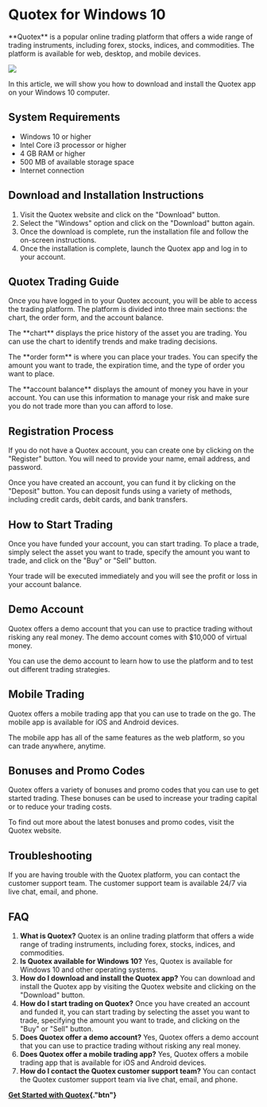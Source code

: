 # Quotex for Windows 10

\*\*Quotex\*\* is a popular online trading platform that offers a wide
range of trading instruments, including forex, stocks, indices, and
commodities. The platform is available for web, desktop, and mobile
devices.

[![](https://static.quotex.io/files/10_en/300_250.jpg)](https://traff.sbs/brokerqxlid)

In this article, we will show you how to download and install the Quotex
app on your Windows 10 computer.

## System Requirements

-   Windows 10 or higher
-   Intel Core i3 processor or higher
-   4 GB RAM or higher
-   500 MB of available storage space
-   Internet connection

## Download and Installation Instructions

1.  Visit the Quotex website and click on the "Download" button.
2.  Select the "Windows" option and click on the "Download"
    button again.
3.  Once the download is complete, run the installation file and follow
    the on-screen instructions.
4.  Once the installation is complete, launch the Quotex app and log in
    to your account.

## Quotex Trading Guide

Once you have logged in to your Quotex account, you will be able to
access the trading platform. The platform is divided into three main
sections: the chart, the order form, and the account balance.

The \*\*chart\*\* displays the price history of the asset you are
trading. You can use the chart to identify trends and make trading
decisions.

The \*\*order form\*\* is where you can place your trades. You can
specify the amount you want to trade, the expiration time, and the type
of order you want to place.

The \*\*account balance\*\* displays the amount of money you have in
your account. You can use this information to manage your risk and make
sure you do not trade more than you can afford to lose.

## Registration Process

If you do not have a Quotex account, you can create one by clicking on
the "Register" button. You will need to provide your name, email
address, and password.

Once you have created an account, you can fund it by clicking on the
"Deposit" button. You can deposit funds using a variety of
methods, including credit cards, debit cards, and bank transfers.

## How to Start Trading

Once you have funded your account, you can start trading. To place a
trade, simply select the asset you want to trade, specify the amount you
want to trade, and click on the "Buy" or "Sell" button.

Your trade will be executed immediately and you will see the profit or
loss in your account balance.

## Demo Account

Quotex offers a demo account that you can use to practice trading
without risking any real money. The demo account comes with \$10,000 of
virtual money.

You can use the demo account to learn how to use the platform and to
test out different trading strategies.

## Mobile Trading

Quotex offers a mobile trading app that you can use to trade on the go.
The mobile app is available for iOS and Android devices.

The mobile app has all of the same features as the web platform, so you
can trade anywhere, anytime.

## Bonuses and Promo Codes

Quotex offers a variety of bonuses and promo codes that you can use to
get started trading. These bonuses can be used to increase your trading
capital or to reduce your trading costs.

To find out more about the latest bonuses and promo codes, visit the
Quotex website.

## Troubleshooting

If you are having trouble with the Quotex platform, you can contact the
customer support team. The customer support team is available 24/7 via
live chat, email, and phone.

## FAQ

1.  **What is Quotex?** Quotex is an online trading platform that offers
    a wide range of trading instruments, including forex, stocks,
    indices, and commodities.
2.  **Is Quotex available for Windows 10?** Yes, Quotex is available for
    Windows 10 and other operating systems.
3.  **How do I download and install the Quotex app?** You can download
    and install the Quotex app by visiting the Quotex website and
    clicking on the "Download" button.
4.  **How do I start trading on Quotex?** Once you have created an
    account and funded it, you can start trading by selecting the asset
    you want to trade, specifying the amount you want to trade, and
    clicking on the "Buy" or "Sell" button.
5.  **Does Quotex offer a demo account?** Yes, Quotex offers a demo
    account that you can use to practice trading without risking any
    real money.
6.  **Does Quotex offer a mobile trading app?** Yes, Quotex offers a
    mobile trading app that is available for iOS and Android devices.
7.  **How do I contact the Quotex customer support team?** You can
    contact the Quotex customer support team via live chat, email, and
    phone.

**[Get Started with
Quotex](\%22https://traff.sbs/quotexonelink\%22){."btn"}**

